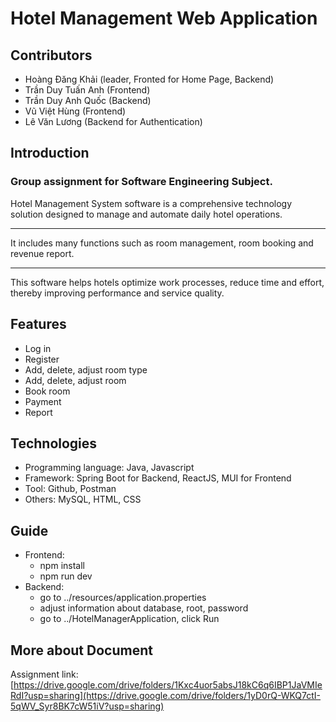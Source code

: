 # Hotel Management Web Application

## Contributors
- Hoàng Đăng Khải (leader, Fronted for Home Page, Backend)
- Trần Duy Tuấn Anh (Frontend)
- Trần Duy Anh Quốc (Backend)
- Vũ Việt Hùng (Frontend)
- Lê Văn Lương (Backend for Authentication)

## Introduction

<h3>Group assignment for Software Engineering Subject.</h3>
Hotel Management System software is a comprehensive technology solution designed to manage and automate daily hotel operations.
<hr>
It includes many functions such as room management, room booking and revenue report.
<hr>
This software helps hotels optimize work processes, reduce time and effort, thereby improving performance and service quality.


## Features
- Log in
- Register
- Add, delete, adjust room type
- Add, delete, adjust room
- Book room
- Payment
- Report


## Technologies
- Programming language: Java, Javascript
- Framework: Spring Boot for Backend, ReactJS, MUI for Frontend
- Tool: Github, Postman
- Others: MySQL, HTML, CSS

## Guide
- Frontend:
  + npm install
  + npm run dev
- Backend:
  + go to ../resources/application.properties
  + adjust information about database, root, password
  + go to ../HotelManagerApplication, click Run

## More about Document
Assignment link: [https://drive.google.com/drive/folders/1Kxc4uor5absJ18kC6q6IBP1JaVMIeRdI?usp=sharing](https://drive.google.com/drive/folders/1yD0rQ-WKQ7ctI-5qWV_Syr8BK7cW51iV?usp=sharing)
